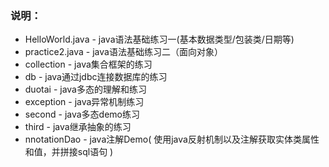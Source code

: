 ### 说明：
* HelloWorld.java - java语法基础练习一(基本数据类型/包装类/日期等)
* practice2.java - java语法基础练习二（面向对象）
* collection - java集合框架的练习
* db - java通过jdbc连接数据库的练习
* duotai - java多态的理解和练习
* exception - java异常机制练习
* second - java多态demo练习
* third - java继承抽象的练习
* nnotationDao - java注解Demo( 使用java反射机制以及注解获取实体类属性和值，并拼接sql语句 )
